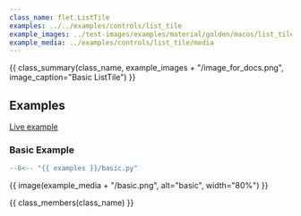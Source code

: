 ```yaml
---
class_name: flet.ListTile
examples: ../../examples/controls/list_tile
example_images: ../test-images/examples/material/golden/macos/list_tile
example_media: ../examples/controls/list_tile/media
---
```


{{ class_summary(class_name, example_images + "/image_for_docs.png", image_caption="Basic ListTile") }}

## Examples

[Live example](https://flet-controls-gallery.fly.dev/layout/listtile)

### Basic Example

```python
--8<-- "{{ examples }}/basic.py"
```

{{ image(example_media + "/basic.png", alt="basic", width="80%") }}


{{ class_members(class_name) }}
